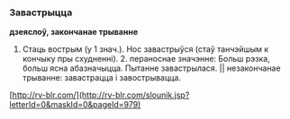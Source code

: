 ### Завастрыцца
**дзеяслоў, закончанае трыванне**

1. Стаць вострым (у 1 знач.). Нос завастрыўся (стаў танчэйшым к кончыку пры схудненні). 2. пераноснае значэнне: Больш рэзка, больш ясна абазначыцца. Пытанне завастрылася. || незакончанае трыванне: завастрацца і завострывацца.

<a rel="author">[http://rv-blr.com/](http://rv-blr.com/slounik.jsp?letterId=0&maskId=0&pageId=979)</a>
